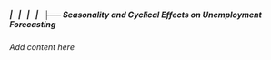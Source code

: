 ##### |   |   |   |   ├── Seasonality and Cyclical Effects on Unemployment Forecasting

*Add content here*